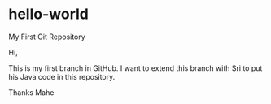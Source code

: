 # hello-world
My First Git Repository

Hi,

This is my first branch in GitHub. I want to extend this branch with Sri to put his Java code in this repository.

Thanks
Mahe
